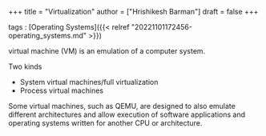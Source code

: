 +++
title = "Virtualization"
author = ["Hrishikesh Barman"]
draft = false
+++

tags
: [Operating Systems]({{< relref "20221101172456-operating_systems.md" >}})

virtual machine (VM) is an emulation of a computer system.

Two kinds

-   System virtual machines/full virtualization
-   Process virtual machines

Some virtual machines, such as QEMU, are designed to also emulate different architectures and allow execution of software applications and operating systems written for another CPU or architecture.
